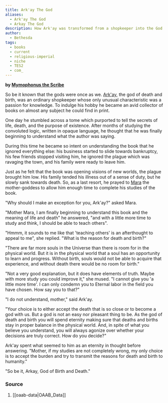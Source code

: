 ```yaml
---
title: Ark'ay The God
aliases:
  - Ark'ay The God
  - Arkay The God
description: How Ark'ay was transformed from a shopkeeper into the God of Birth and Death.
author:
  - Bethesda
tags:
  - books
  - current
  - religious-imperial
  - niche
  - TES2
  - com_
---
```

**by [Mymophonus the Scribe](https://en.uesp.net/wiki/Lore:Books_by_Author#Mymophonus)**

So be it known that the gods were once as we. [Ark'ay](https://en.uesp.net/wiki/Lore:Arkay "Lore:Arkay"), the god of death and birth, was an ordinary shopkeeper whose only unusual characteristic was a passion for knowledge. To indulge his hobby he became an avid collector of books on almost any subject he could find in print.

One day he stumbled across a tome which purported to tell the secrets of life, death, and the purpose of existence. After months of studying the convoluted logic, written in opaque language, he thought that he was finally beginning to understand what the author was saying.

During this time he became so intent on understanding the book that he ignored everything else: his business started to slide towards bankruptcy, his few friends stopped visiting him, he ignored the plague which was ravaging the town, and his family were ready to leave him.

Just as he felt that the book was opening visions of new worlds, the plague brought him low. His family tended his illness out of a sense of duty, but he slowly sank towards death. So, as a last resort, he prayed to [Mara](https://en.uesp.net/wiki/Lore:Mara "Lore:Mara") the mother-goddess to allow him enough time to complete his studies of the book.

"Why should I make an exception for you, Ark'ay?" asked Mara.

"Mother Mara, I am finally beginning to understand this book and the meaning of life and death" he answered, "and with a little more time to study and think, I should be able to teach others".

"Hmmm, it sounds to me like that 'teaching others' is an afterthought to appeal to me", she replied. "What is the reason for death and birth?"

"There are far more souls in the Universe than there is room for in the physical world. But it is in the physical world that a soul has an opportunity to learn and progress. Without birth, souls would not be able to acquire that experience, and without death there would be no room for birth."

"Not a very good explanation, but it does have elements of truth. Maybe with more study you could improve it," she mused. "I cannot give you 'a little more time'. I can only condemn you to Eternal labor in the field you have chosen. How say you to that?"

"I do not understand, mother," said Ark'ay.

"Your choice is to either accept the death that is so close or to become a god with us. But a god is not an easy nor pleasant thing to be. As the god of death and birth you will spend eternity making sure that deaths and births stay in proper balance in the physical world. And, in spite of what you believe you understand, you will always agonize over whether your decisions are truly correct. How do you decide?"

Ark'ay spent what seemed to him as an eternity in thought before answering. "Mother, if my studies are not completely wrong, my only choice is to accept the burden and try to transmit the reasons for death and birth to humanity."

"So be it, Arkay, God of Birth and Death."
### Source
1. [[oaab-data|OAAB_Data]]